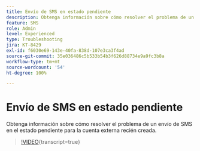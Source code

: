 ```yaml
---
title: Envío de SMS en estado pendiente
description: Obtenga información sobre cómo resolver el problema de un envío de SMS en el estado pendiente para la cuenta externa recién creada.
feature: SMS
role: Admin
level: Experienced
type: Troubleshooting
jira: KT-8429
exl-id: f6030e69-143e-40fa-838d-107e3ca3f4ad
source-git-commit: 35e036486c5b533b54b3f626d88734e9a9fc3b8a
workflow-type: tm+mt
source-wordcount: '54'
ht-degree: 100%

---
```


# Envío de SMS en estado pendiente

Obtenga información sobre cómo resolver el problema de un envío de SMS en el estado pendiente para la cuenta externa recién creada.

>[!VIDEO](https://video.tv.adobe.com/v/3422498?quality=12&learn=on&captions=spa){transcript=true}
